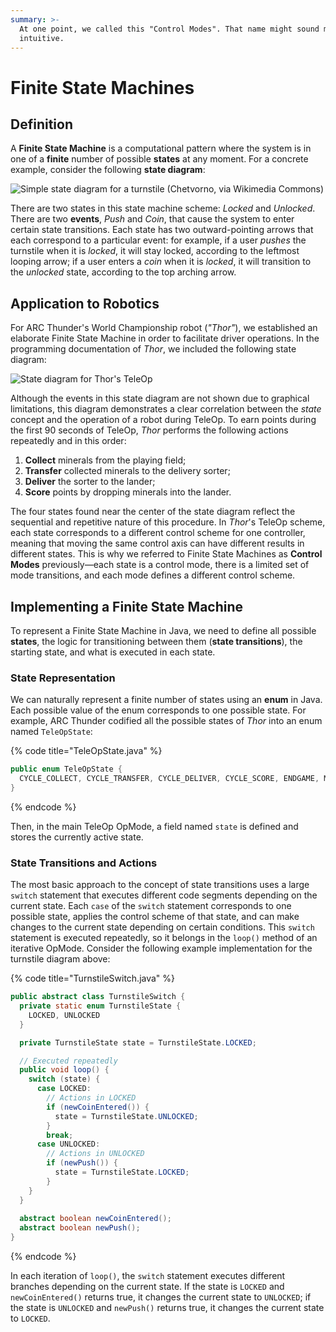 ```yaml
---
summary: >-
  At one point, we called this "Control Modes". That name might sound more
  intuitive.
---
```


# Finite State Machines

## Definition

A **Finite State Machine** is a computational pattern where the system is in one of a **finite** number of possible **states** at any moment. For a concrete example, consider the following **state diagram**:

![Simple state diagram for a turnstile (Chetvorno, via Wikimedia Commons)](<../.gitbook/assets/image (18).png>)

There are two states in this state machine scheme: _Locked_ and _Unlocked_. There are two **events**, _Push_ and _Coin_, that cause the system to enter certain state transitions. Each state has two outward-pointing arrows that each correspond to a particular event: for example, if a user _pushes_ the turnstile when it is _locked_, it will stay locked, according to the leftmost looping arrow; if a user enters a _coin_ when it is _locked_, it will transition to the _unlocked_ state, according to the top arching arrow.

## Application to Robotics

For ARC Thunder's World Championship robot (_"Thor"_), we established an elaborate Finite State Machine in order to facilitate driver operations. In the programming documentation of _Thor_, we included the following state diagram:

![State diagram for Thor's TeleOp](<../.gitbook/assets/image (19).png>)

Although the events in this state diagram are not shown due to graphical limitations, this diagram demonstrates a clear correlation between the _state_ concept and the operation of a robot during TeleOp. To earn points during the first 90 seconds of TeleOp, _Thor_ performs the following actions repeatedly and in this order:

1. **Collect** minerals from the playing field;
2. **Transfer** collected minerals to the delivery sorter;
3. **Deliver** the sorter to the lander;
4. **Score** points by dropping minerals into the lander.

The four states found near the center of the state diagram reflect the sequential and repetitive nature of this procedure. In _Thor_'s TeleOp scheme, each state corresponds to a different control scheme for one controller, meaning that moving the same control axis can have different results in different states. This is why we referred to Finite State Machines as **Control Modes** previously—each state is a control mode, there is a limited set of mode transitions, and each mode defines a different control scheme.

## Implementing a Finite State Machine

To represent a Finite State Machine in Java, we need to define all possible **states**, the logic for transitioning between them (**state transitions**), the starting state, and what is executed in each state.

### State Representation

We can naturally represent a finite number of states using an **enum** in Java. Each possible value of the enum corresponds to one possible state. For example, ARC Thunder codified all the possible states of _Thor_ into an enum named `TeleOpState`:

{% code title="TeleOpState.java" %}
```java
public enum TeleOpState {
  CYCLE_COLLECT, CYCLE_TRANSFER, CYCLE_DELIVER, CYCLE_SCORE, ENDGAME, MANUAL
}
```
{% endcode %}

Then, in the main TeleOp OpMode, a field named `state` is defined and stores the currently active state.

### State Transitions and Actions

The most basic approach to the concept of state transitions uses a large `switch` statement that executes different code segments depending on the current state. Each `case` of the `switch` statement corresponds to one possible state, applies the control scheme of that state, and can make changes to the current state depending on certain conditions. This `switch` statement is executed repeatedly, so it belongs in the `loop()` method of an iterative OpMode. Consider the following example implementation for the turnstile diagram above:

{% code title="TurnstileSwitch.java" %}
```java
public abstract class TurnstileSwitch {
  private static enum TurnstileState {
    LOCKED, UNLOCKED
  }

  private TurnstileState state = TurnstileState.LOCKED;

  // Executed repeatedly
  public void loop() {
    switch (state) {
      case LOCKED:
        // Actions in LOCKED
        if (newCoinEntered()) {
          state = TurnstileState.UNLOCKED;
        }
        break;
      case UNLOCKED:
        // Actions in UNLOCKED
        if (newPush()) {
          state = TurnstileState.LOCKED;
        }
    }
  }
  
  abstract boolean newCoinEntered();
  abstract boolean newPush();
}
```
{% endcode %}

In each iteration of `loop()`, the `switch` statement executes different branches depending on the current state. If the state is `LOCKED` and `newCoinEntered()` returns true, it changes the current state to `UNLOCKED`; if the state is `UNLOCKED` and `newPush()` returns true, it changes the current state to `LOCKED`.
